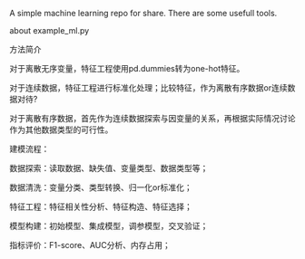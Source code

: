 A simple machine learning repo for share. There are some usefull tools.

about example_ml.py

方法简介

  对于离散无序变量，特征工程使用pd.dummies转为one-hot特征。

  对于连续数据，特征工程进行标准化处理；比较特征，作为离散有序数据or连续数据对待?

  对于离散有序数据，首先作为连续数据探索与因变量的关系，再根据实际情况讨论作为其他数据类型的可行性。


建模流程：

  数据探索：读取数据、缺失值、变量类型、数据类型等；

  数据清洗：变量分类、类型转换、归一化or标准化；

  特征工程：特征相关性分析、特征构造、特征选择；

  模型构建：初始模型、集成模型，调参模型，交叉验证；

  指标评价：F1-score、AUC分析、内存占用；

